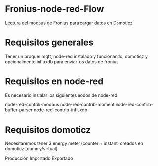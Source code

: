 # Fronius-node-red-Flow
Lectura del modbus de Fronius para cargar datos en Domoticz

# Requisitos generales
Tener un broquer mqtt, node-red instalado y funcionando, domoticz y opcionalmente influxdb para envíar los datos de fronius

# Requisitos en node-red
Es necesario instalar los siguientes nodos de node-red

node-red-contrib-modbus
node-red-contrib-moment
node-red-contrib-buffer-parser
node-red-contrib-influxdb

# Requisitos domoticz
Necesitaremos tener 3 energy meter (counter + instant) creados en domoticz [dummy/virtual]

Producción
Importado
Exportado


